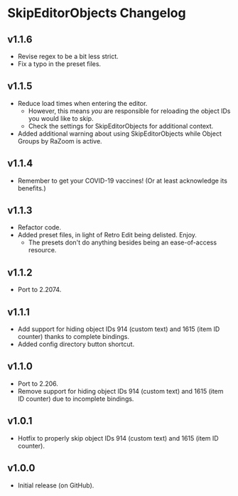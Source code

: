 # SkipEditorObjects Changelog
## v1.1.6
- Revise regex to be a bit less strict.
- Fix a typo in the preset files.
## v1.1.5
- Reduce load times when entering the editor.
  - However, this means *you* are responsible for reloading the object IDs you would like to skip.
  - Check the settings for SkipEditorObjects for additional context.
- Added additional warning about using SkipEditorObjects while Object Groups by RaZoom is active.
## v1.1.4
- Remember to get your COVID-19 vaccines! (Or at least acknowledge its benefits.)
## v1.1.3
- Refactor code.
- Added preset files, in light of Retro Edit being delisted. Enjoy.
  - The presets don't do anything besides being an ease-of-access resource.
## v1.1.2
- Port to 2.2074.
## v1.1.1
- Add support for hiding object IDs 914 (custom text) and 1615 (item ID counter) thanks to complete bindings.
- Added config directory button shortcut.
## v1.1.0
- Port to 2.206.
- Remove support for hiding object IDs 914 (custom text) and 1615 (item ID counter) due to incomplete bindings.
## v1.0.1
- Hotfix to properly skip object IDs 914 (custom text) and 1615 (item ID counter).
## v1.0.0
- Initial release (on GitHub).
